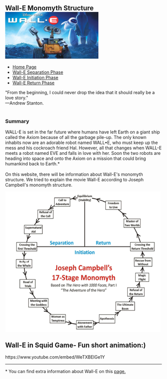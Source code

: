 
<html lang="en">
<head>
    <meta charset="UTF-8">
    <title>Wall-E</title>
    <link rel="stylesheet" type="text/css" href="Wall-E.css">
    <div id="title">
        <h2 id="1">Wall-E Monomyth Structure<img id="titlephoto" src ="Photos-Wall/capsule_616x353.jpg" width="300" height="150" align="center"></h2>
    </div>
</head>
<body>
<div class="wrapper">
    <div id="menubar">
        <ul id="menulist">
            <li class="menuitem"><a href="Wall-E.html">Home Page</a></li>
            <li class="menuitem"><a href="Wall-E Separation.html">Wall-E Separation Phase</a></li>
            <li class="menuitem"><a href="Wall-E Initiation.html">Wall-E Initiation Phase</a></li>
            <li class="menuitem"><a href="Wall-E Return.html">Wall-E Return Phase</a></li>
        </ul>
    </div>
</div>
<div id="FP">
<p>"From the beginning, I could never drop the idea that it should really be a love story."<br>
    —Andrew Stanton.
    <br>
    <br>
    <h3>Summary</h3>
    WALL-E is set in the far future where humans have left Earth on a giant ship called the Axiom because of all the garbage pile-up.
    The only known inhabits now are an adorable robot named WALL•E, who must keep up the mess and his cockroach friend Hal.
    However, all that changes when WALL-E meets a robot named EVE and falls in love with her. Soon the two robots are heading into space and onto the Axiom on a mission that could bring humankind back to Earth.*
    <br>
    <br>
    On this website, there will be information about Wall-E's monomyth structure. We tried to explain the movie Wall-E according to Joseph Campbell's monomyth structure.</p>
<img src="Photos-Wall/monomyth2.png" width="500" height="450" align="center">
</div>
<h2 id="squid">Wall-E in Squid Game- Fun short animation:)</h2>
https://www.youtube.com/embed/WeTXBEIGe1Y
<hr>
<footer>
<p>* You can find extra information about Wall-E on this <a href="https://pixar.fandom.com/wiki/WALL%E2%80%A2E">page.</a></p>
</footer>
</body>
</html>


